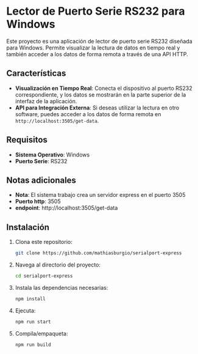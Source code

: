 # Lector de Puerto Serie RS232 para Windows

Este proyecto es una aplicación de lector de puerto serie RS232 diseñada para Windows. Permite visualizar la lectura de datos en tiempo real y también acceder a los datos de forma remota a través de una API HTTP.

## Características

- **Visualización en Tiempo Real**: Conecta el dispositivo al puerto RS232 correspondiente, y los datos se mostrarán en la parte superior de la interfaz de la aplicación.
- **API para Integración Externa**: Si deseas utilizar la lectura en otro software, puedes acceder a los datos de forma remota en `http://localhost:3505/get-data`.

## Requisitos

- **Sistema Operativo**: Windows
- **Puerto Serie**: RS232

## Notas adicionales

- **Nota**: El sistema trabajo crea un servidor express en el puerto 3505
- **Puerto http**: 3505
- **endpoint**: http://localhost:3505/get-data

## Instalación

1. Clona este repositorio:
   ```bash
   git clone https://github.com/mathiasburgio/serialport-express

2. Navega al directorio del proyecto:  
    ```bash
    cd serialport-express

3. Instala las dependencias necesarias:  
    ```bash
    npm install

3. Ejecuta:  
    ```bash
    npm run start

3. Compila/empaqueta:  
    ```bash
    npm run build

